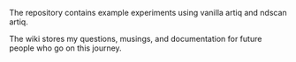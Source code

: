 The repository contains example experiments using vanilla artiq and ndscan artiq.

The wiki stores my questions, musings, and documentation for future people who go on this journey.
